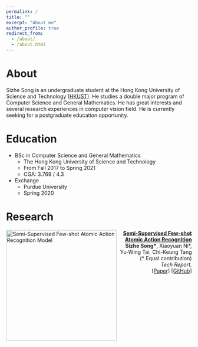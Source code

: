 ```yaml
---
permalink: /
title: ""
excerpt: "About me"
author_profile: true
redirect_from: 
  - /about/
  - /about.html
---
```


About
======
Sizhe Song is an undergraduate student at the Hong Kong University of Science and Technology ([HKUST](http://www.ust.hk/)). He studies a double major program of Computer Science and General Mathematics. He has great interests and several research experiences in computer vision field. He is currently seeking for a postgraduate education opportunity.

Education
======
* BSc in Computer Science and General Mathematics
  * The Hong Kong University of Science and Technology
  * From Fall 2017 to Spring 2021
  * CGA: 3.769 / 4.3
* Exchange
  * Purdue University
  * Spring 2020

Research
======
<div>
  <img src="https://sausage-song.github.io/home/images/FSAA_model.png"
    alt="Semi-Supervised Few-shot Atomic Action Recognition Model"
    class="publogo img-fluid float-left rounded g" width="300" a="" align="left"/>

  <p align="right"><strong><a href="https://sausage-song.github.io/home/files/FSAA.pdf" target="_blank">
  Semi-Supervised Few-shot Atomic Action Recognition</a></strong>
  <!-- <span class="badge badge-danger">New!</span> -->
  <br>
  <b>Sizhe Song*</b>, Xiaoyuan Ni*, Yu-Wing Tai, Chi-Keung Tang (* Equal contribution) <br>
  <em>Tech Report.</em> <br>
  <span class="links">
  <a href="https://sausage-song.github.io/home/files/FSAA.pdf" target="_blank">[Paper]</a>
  <!-- <a href="https://ryanxli.github.io/oneshot" target="_blank">[Project Page]</a> -->
  <a href="https://github.com/Sausage-SONG/Few-shot-action-recognition" target="_blank">[GitHub]</a>
  </span> </p>
</div>